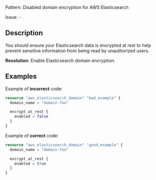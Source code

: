 Pattern: Disabled domain encryption for AWS Elasticsearch

Issue: -

## Description

You should ensure your Elasticsearch data is encrypted at rest to help prevent sensitive information from being read by unauthorized users.

**Resolution**: Enable Elasticsearch domain encryption.

## Examples

Example of **incorrect** code:

```terraform
resource "aws_elasticsearch_domain" "bad_example" {
  domain_name = "domain-foo"

  encrypt_at_rest {
    enabled = false
  }
}
```

Example of **correct** code:

```terraform
resource "aws_elasticsearch_domain" "good_example" {
  domain_name = "domain-foo"

  encrypt_at_rest {
    enabled = true
  }
}
```